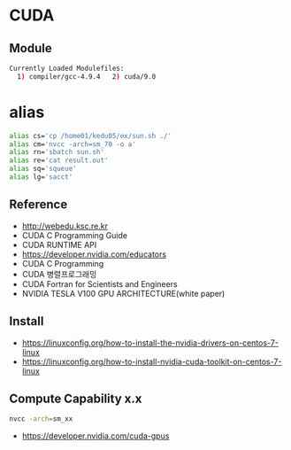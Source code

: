 # CUDA


## Module
```sh
Currently Loaded Modulefiles:
  1) compiler/gcc-4.9.4   2) cuda/9.0
```

# alias
```bash
alias cs='cp /home01/kedu05/ex/sun.sh ./'
alias cm='nvcc -arch=sm_70 -o a'
alias rn='sbatch sun.sh'
alias re='cat result.out'
alias sq='squeue'
alias lg='sacct'
```

## Reference
- <http://webedu.ksc.re.kr>
- CUDA C Programming Guide
- CUDA RUNTIME API
- <https://developer.nvidia.com/educators>
- CUDA C Programming
- CUDA 병렬프로그래밍
- CUDA Fortran for Scientists and Engineers
- NVIDIA TESLA V100 GPU ARCHITECTURE(white paper)

## Install

- <https://linuxconfig.org/how-to-install-the-nvidia-drivers-on-centos-7-linux>
- <https://linuxconfig.org/how-to-install-nvidia-cuda-toolkit-on-centos-7-linux>

## Compute Capability x.x
```sh
nvcc -arch=sm_xx
```
- <https://developer.nvidia.com/cuda-gpus>
